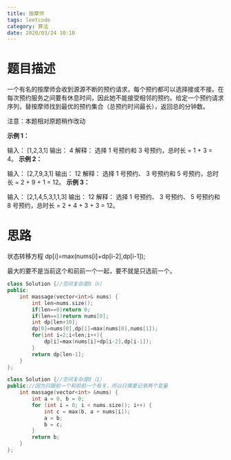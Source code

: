 ```yaml
---
title: 按摩师
tags: leetcode
category: 算法
date: 2020/03/24 10:10
---
```


# 题目描述

一个有名的按摩师会收到源源不断的预约请求，每个预约都可以选择接或不接。在每次预约服务之间要有休息时间，因此她不能接受相邻的预约。给定一个预约请求序列，替按摩师找到最优的预约集合（总预约时间最长），返回总的分钟数。

注意：本题相对原题稍作改动

**示例 1：**

输入： [1,2,3,1]
输出： 4
解释： 选择 1 号预约和 3 号预约，总时长 = 1 + 3 = 4。
**示例 2：**

输入： [2,7,9,3,1]
输出： 12
解释： 选择 1 号预约、 3 号预约和 5 号预约，总时长 = 2 + 9 + 1 = 12。
**示例 3：**

输入： [2,1,4,5,3,1,1,3]
输出： 12
解释： 选择 1 号预约、 3 号预约、 5 号预约和 8 号预约，总时长 = 2 + 4 + 3 + 3 = 12。

# 思路

状态转移方程 dp[i]=max(nums[i]+dp[i-2],dp[i-1]);

最大的要不是当前这个和前前一个一起，要不就是只选前一个。

```c++
class Solution {//空间复杂度O（n）
public:
    int massage(vector<int>& nums) {
        int len=nums.size();
        if(len==0)return 0;
        if(len==1)return nums[0];
        int dp[len+10];
        dp[0]=nums[0],dp[1]=max(nums[0],nums[1]);
        for(int i=2;i<len;i++){
            dp[i]=max(nums[i]+dp[i-2],dp[i-1]);
        }
        return dp[len-1];
    }
};
```

```c++
class Solution {//空间复杂度O（1）
public://因为只跟前一个和前前一个有关，所以只需要记录两个变量
    int massage(vector<int> &nums) {
        int a = 0, b = 0;
        for (int i = 0; i < nums.size(); i++) {
            int c = max(b, a + nums[i]);
            a = b;
            b = c;
        }
        return b;
    }
};
```

